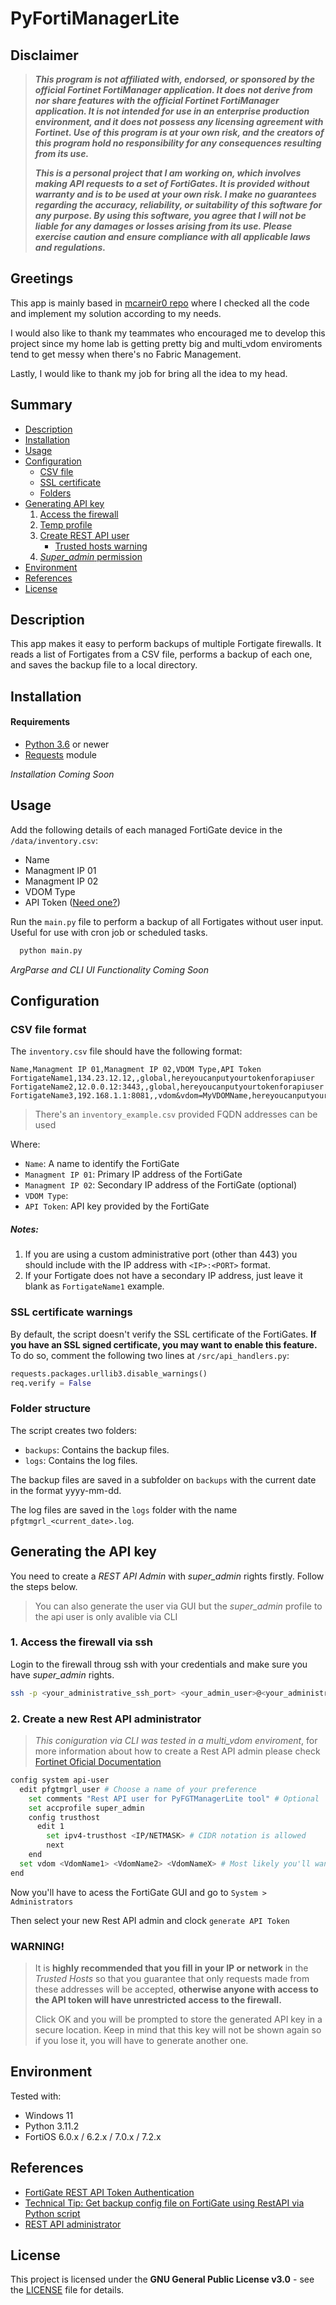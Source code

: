 # PyFortiManagerLite
## Disclaimer
> ***This program is not affiliated with, endorsed, or sponsored by the official Fortinet FortiManager application. It does not derive from nor share features with the official Fortinet FortiManager application. It is not intended for use in an enterprise production environment, and it does not possess any licensing agreement with Fortinet. Use of this program is at your own risk, and the creators of this program hold no responsibility for any consequences resulting from its use.***
>
> ***This is a personal project that I am working on, which involves making API requests to a set of FortiGates. It is provided without warranty and is to be used at your own risk. I make no guarantees regarding the accuracy, reliability, or suitability of this software for any purpose. By using this software, you agree that I will not be liable for any damages or losses arising from its use. Please exercise caution and ensure compliance with all applicable laws and regulations.***

## Greetings
This app is mainly based in [mcarneir0 repo](https://github.com/mcarneir0/fortigate-backup-api) where I checked all the code and implement my solution according to my needs.

I would also like to thank my teammates who encouraged me to develop this project since my home lab is getting pretty big and multi_vdom enviroments tend to get messy when there's no Fabric Management.

Lastly, I would like to thank my job for bring all the idea to my head.

## Summary
- [Description](https://github.com/userS4B0/PyFortiManagerLite#Description)
- [Installation](https://github.com/userS4B0/PyFortiManagerLite#Installation)
- [Usage](https://github.com/userS4B0/PyFortiManagerLite#Usage)
- [Configuration](https://github.com/userS4B0/PyFortiManagerLite#Configuration)
  - [CSV file](https://github.com/userS4B0/PyFortiManagerLite#csv-file-format)
  - [SSL certificate](https://github.com/userS4B0/PyFortiManagerLite#ssl-certificate-warnings)
  - [Folders](https://github.com/userS4B0/PyFortiManagerLite#folder-structure)
- [Generating API key](https://github.com/userS4B0/PyFortiManagerLite#generating-the-api-key)
  1. [Access the firewall](https://github.com/userS4B0/PyFortiManagerLite#1-access-the-firewall)
  2. [Temp profile](https://github.com/userS4B0/PyFortiManagerLite#2-create-a-temporary-admin-profile)
  3. [Create REST API user](https://github.com/userS4B0/PyFortiManagerLite#3-create-a-new-rest-api-admin)
     - [Trusted hosts warning](https://github.com/userS4B0/PyFortiManagerLite#warning)
  4. [_Super_admin_ permission](https://github.com/userS4B0/PyFortiManagerLite#4-grant-super_admin-permissions-to-the-user)
- [Environment](https://github.com/userS4B0/PyFortiManagerLite#environment)
- [References](https://github.com/userS4B0/PyFortiManagerLite#references)
- [License](https://github.com/userS4B0/PyFortiManagerLite#license)




## Description
This app makes it easy to perform backups of multiple Fortigate firewalls. It reads a list of Fortigates from a CSV file, performs a backup of each one, and saves the backup file to a local directory.

## Installation
#### Requirements
- [Python 3.6](https://www.python.org/downloads/) or newer
- [Requests](https://pypi.org/project/requests/) module

*Installation Coming Soon*

## Usage
Add the following details of each managed FortiGate device in the `/data/inventory.csv`:

- Name
- Managment IP 01
- Managment IP 02
- VDOM Type
- API Token ([Need one?]((https://github.com/userS4B0/PyFortiManagerLite#generating-the-api-key)))

Run the `main.py` file to perform a backup of all Fortigates without user input. Useful for use with cron job or scheduled tasks.
```bash
  python main.py
```

*ArgParse and CLI UI Functionality Coming Soon*

## Configuration
### CSV file format
The `inventory.csv` file should have the following format:

```csv
Name,Managment IP 01,Managment IP 02,VDOM Type,API Token
FortigateName1,134.23.12.12,,global,hereyoucanputyourtokenforapiuser
FortigateName2,12.0.0.12:3443,,global,hereyoucanputyourtokenforapiuser
FortigateName3,192.168.1.1:8081,,vdom&vdom=MyVDOMName,hereyoucanputyourtokenforapiuser
```
> There's an `inventory_example.csv` provided
> FQDN addresses can be used

Where:

- `Name`: A name to identify the FortiGate
- `Managment IP 01`: Primary IP address of the FortiGate
- `Managment IP 02`: Secondary IP address of the FortiGate (optional)
- `VDOM Type`:
- `API Token`: API key provided by the FortiGate

##### Notes:

1. If you are using a custom administrative port (other than 443) you should include with the IP address with `<IP>:<PORT>` format.
2. If your Fortigate does not have a secondary IP address, just leave it blank as `FortigateName1` example.

### SSL certificate warnings

By default, the script doesn't verify the SSL certificate of the FortiGates. **If you have an SSL signed certificate, you may want to enable this feature.** To do so, comment the following two lines at `/src/api_handlers.py`:

```python
requests.packages.urllib3.disable_warnings()
req.verify = False
```

### Folder structure

The script creates two folders:

- `backups`: Contains the backup files.
- `logs`: Contains the log files.

The backup files are saved in a subfolder on `backups` with the current date in the format yyyy-mm-dd.

The log files are saved in the `logs` folder with the name `pfgtmgrl_<current_date>.log`.

## Generating the API key

You need to create a _REST API Admin_ with _super_admin_ rights firstly. Follow the steps below.

> You can also generate the user via GUI but the *super_admin* profile to the api user is only avalible via CLI

### 1. Access the firewall via ssh
    
Login to the firewall throug ssh with your credentials and make sure you have _super_admin_ rights.

```bash
ssh -p <your_administrative_ssh_port> <your_admin_user>@<your_administrative_ip>
```

### 2. Create a new Rest API administrator

> *This coniguration via CLI was tested in a multi_vdom enviroment*, for more information about how to create a Rest API admin please check [Fortinet Oficial Documentation](https://docs.fortinet.com/document/fortigate/7.4.3/administration-guide/399023/rest-api-administrator)

```bash
config system api-user
  edit pfgtmgrl_user # Choose a name of your preference
    set comments "Rest API user for PyFGTManagerLite tool" # Optional
    set accprofile super_admin
    config trusthost
      edit 1
        set ipv4-trusthost <IP/NETMASK> # CIDR notation is allowed
        next
    end
  set vdom <VdomName1> <VdomName2> <VdomNameX> # Most likely you'll want to reach all your vdoms from this user
end
```

Now you'll have to acess the FortiGate GUI and go to `System > Administrators`

Then select your new Rest API admin and clock `generate API Token`

### WARNING!

> It is **highly recommended that you fill in your IP or network** in the _Trusted Hosts_ so that you guarantee that only requests made from these addresses will be accepted, **otherwise anyone with access to the API token will have unrestricted access to the firewall.**
> 
> Click OK and you will be prompted to store the generated API key in a secure location. Keep in mind that this key will not be shown again so if you lose it, you will have to generate another one.

## Environment

Tested with:

- Windows 11
- Python 3.11.2
- FortiOS 6.0.x / 6.2.x / 7.0.x / 7.2.x

## References

 - [FortiGate REST API Token Authentication](https://www.insoftservices.uk/fortigate-rest-api-token-authentication/)
 - [Technical Tip: Get backup config file on FortiGate using RestAPI via Python script](https://community.fortinet.com/t5/FortiGate/Technical-Tip-Get-backup-config-file-on-FortiGate-using-RestAPI/ta-p/202286)
 - [REST API administrator](https://docs.fortinet.com/document/fortigate/7.4.3/administration-guide/399023/rest-api-administrator)

## License

This project is licensed under the **GNU General Public License v3.0** - see the [LICENSE](https://github.com/userS4B0/PyFortiManagerLite/LICENSE.md) file for details.


